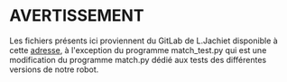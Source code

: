 # AVERTISSEMENT

Les fichiers présents ici proviennent du GitLab de L.Jachiet disponible à cette [adresse](https://gitlab.telecom-paris.fr/louis.jachiet/chartichaud), à l'exception du programme match_test.py qui est une modification du programme match.py dédié aux tests des différentes versions de notre robot.
